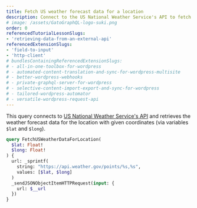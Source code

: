```yaml
---
title: Fetch US weather forecast data for a location
description: Connect to the US National Weather Service's API to fetch weather forecast data
# image: /assets/GatoGraphQL-logo-suki.png
order: 0
referencedTutorialLessonSlugs:
- 'retrieving-data-from-an-external-api'
referencedExtensionSlugs:
- 'field-to-input'
- 'http-client'
# bundlesContainingReferencedExtensionSlugs:
# - all-in-one-toolbox-for-wordpress
# - automated-content-translation-and-sync-for-wordpress-multisite
# - better-wordpress-webhooks
# - private-graphql-server-for-wordpress
# - selective-content-import-export-and-sync-for-wordpress
# - tailored-wordpress-automator
# - versatile-wordpress-request-api
---
```


This query connects to [US National Weather Service's API](https://www.weather.gov/documentation/services-web-api) and retrieves the weather forecast data for the location with given coordinates (via variables `$lat` and `$long`).

```graphql
query FetchUSWeatherDataForLocation(
  $lat: Float!
  $long: Float!
) {
  url: _sprintf(
    string: "https://api.weather.gov/points/%s,%s",
    values: [$lat, $long]
  )
  _sendJSONObjectItemHTTPRequest(input: {
    url: $__url
  })
}
```
